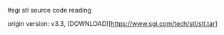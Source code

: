 #sgi stl source code reading

origin version: v3.3, (DOWNLOAD)[https://www.sgi.com/tech/stl/stl.tar]
